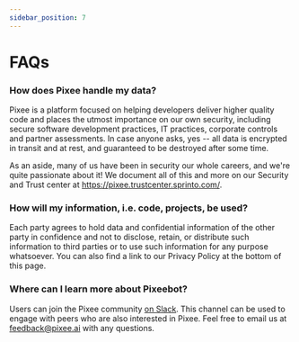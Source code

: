 ```yaml
---
sidebar_position: 7
---
```


# FAQs

### How does Pixee handle my data?
Pixee is a platform focused on helping developers deliver higher quality code and places the utmost importance on our own security, including secure software development practices, IT practices, corporate controls and partner assessments. In case anyone asks, yes -- all data is encrypted in transit and at rest, and guaranteed to be destroyed after some time.

As an aside, many of us have been in security our whole careers, and we're quite passionate about it! We document all of this and more on our Security and Trust center at https://pixee.trustcenter.sprinto.com/.

### How will my information, i.e. code, projects, be used?
Each party agrees to hold data and confidential information of the other party in confidence and not to disclose, retain, or distribute such information to third parties or to use such information for any purpose whatsoever. You can also find a link to our Privacy Policy at the bottom of this page.

### Where can I learn more about Pixeebot?
Users can join the Pixee community [on Slack](https://join.slack.com/t/openpixee/shared_invite/zt-1pnk7jqdd-kfwilrfG7Ov4M8rorfOnUA). This channel can be used to engage with peers who are also interested in Pixee. Feel free to email us at feedback@pixee.ai with any questions.

